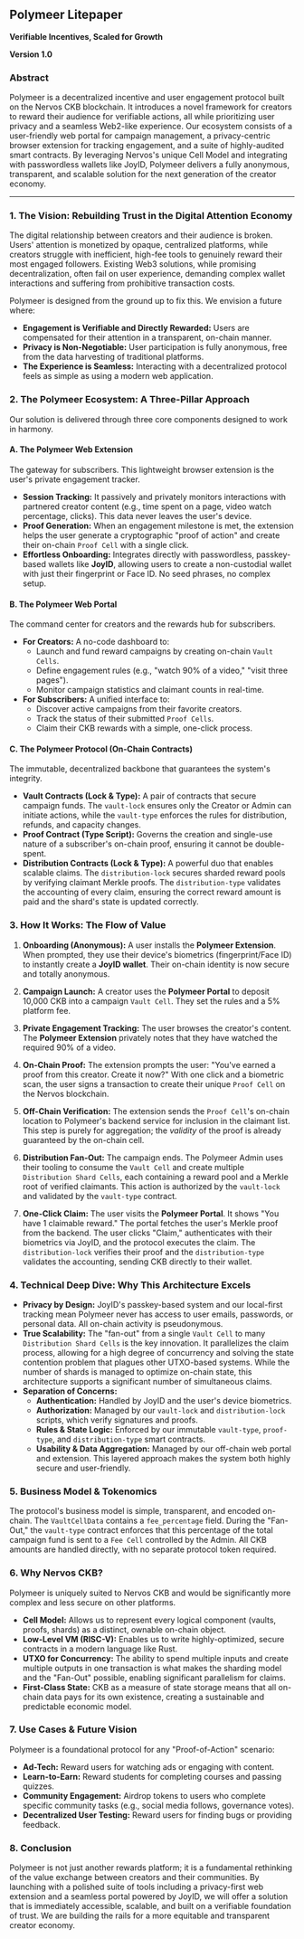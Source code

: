 ## **Polymeer Litepaper**

**Verifiable Incentives, Scaled for Growth**

**Version 1.0**

### **Abstract**

Polymeer is a decentralized incentive and user engagement protocol built on the Nervos CKB blockchain. It introduces a novel framework for creators to reward their audience for verifiable actions, all while prioritizing user privacy and a seamless Web2-like experience. Our ecosystem consists of a user-friendly web portal for campaign management, a privacy-centric browser extension for tracking engagement, and a suite of highly-audited smart contracts. By leveraging Nervos's unique Cell Model and integrating with passwordless wallets like JoyID, Polymeer delivers a fully anonymous, transparent, and scalable solution for the next generation of the creator economy.

---

### **1. The Vision: Rebuilding Trust in the Digital Attention Economy**

The digital relationship between creators and their audience is broken. Users' attention is monetized by opaque, centralized platforms, while creators struggle with inefficient, high-fee tools to genuinely reward their most engaged followers. Existing Web3 solutions, while promising decentralization, often fail on user experience, demanding complex wallet interactions and suffering from prohibitive transaction costs.

Polymeer is designed from the ground up to fix this. We envision a future where:

- **Engagement is Verifiable and Directly Rewarded:** Users are compensated for their attention in a transparent, on-chain manner.
- **Privacy is Non-Negotiable:** User participation is fully anonymous, free from the data harvesting of traditional platforms.
- **The Experience is Seamless:** Interacting with a decentralized protocol feels as simple as using a modern web application.

### **2. The Polymeer Ecosystem: A Three-Pillar Approach**

Our solution is delivered through three core components designed to work in harmony.

#### **A. The Polymeer Web Extension**

The gateway for subscribers. This lightweight browser extension is the user's private engagement tracker.

- **Session Tracking:** It passively and privately monitors interactions with partnered creator content (e.g., time spent on a page, video watch percentage, clicks). This data never leaves the user's device.
- **Proof Generation:** When an engagement milestone is met, the extension helps the user generate a cryptographic "proof of action" and create their on-chain `Proof Cell` with a single click.
- **Effortless Onboarding:** Integrates directly with passwordless, passkey-based wallets like **JoyID**, allowing users to create a non-custodial wallet with just their fingerprint or Face ID. No seed phrases, no complex setup.

#### **B. The Polymeer Web Portal**

The command center for creators and the rewards hub for subscribers.

- **For Creators:** A no-code dashboard to:
  - Launch and fund reward campaigns by creating on-chain `Vault Cells`.
  - Define engagement rules (e.g., "watch 90% of a video," "visit three pages").
  - Monitor campaign statistics and claimant counts in real-time.
- **For Subscribers:** A unified interface to:
  - Discover active campaigns from their favorite creators.
  - Track the status of their submitted `Proof Cells`.
  - Claim their CKB rewards with a simple, one-click process.

#### **C. The Polymeer Protocol (On-Chain Contracts)**

The immutable, decentralized backbone that guarantees the system's integrity.

- **Vault Contracts (Lock & Type):** A pair of contracts that secure campaign funds. The `vault-lock` ensures only the Creator or Admin can initiate actions, while the `vault-type` enforces the rules for distribution, refunds, and capacity changes.
- **Proof Contract (Type Script):** Governs the creation and single-use nature of a subscriber's on-chain proof, ensuring it cannot be double-spent.
- **Distribution Contracts (Lock & Type):** A powerful duo that enables scalable claims. The `distribution-lock` secures sharded reward pools by verifying claimant Merkle proofs. The `distribution-type` validates the accounting of every claim, ensuring the correct reward amount is paid and the shard's state is updated correctly.

### **3. How It Works: The Flow of Value**

1.  **Onboarding (Anonymous):** A user installs the **Polymeer Extension**. When prompted, they use their device's biometrics (fingerprint/Face ID) to instantly create a **JoyID wallet**. Their on-chain identity is now secure and totally anonymous.

2.  **Campaign Launch:** A creator uses the **Polymeer Portal** to deposit 10,000 CKB into a campaign `Vault Cell`. They set the rules and a 5% platform fee.

3.  **Private Engagement Tracking:** The user browses the creator's content. The **Polymeer Extension** privately notes that they have watched the required 90% of a video.

4.  **On-Chain Proof:** The extension prompts the user: "You've earned a proof from this creator. Create it now?" With one click and a biometric scan, the user signs a transaction to create their unique `Proof Cell` on the Nervos blockchain.

5.  **Off-Chain Verification:** The extension sends the `Proof Cell`'s on-chain location to Polymeer's backend service for inclusion in the claimant list. This step is purely for aggregation; the _validity_ of the proof is already guaranteed by the on-chain cell.

6.  **Distribution Fan-Out:** The campaign ends. The Polymeer Admin uses their tooling to consume the `Vault Cell` and create multiple `Distribution Shard Cells`, each containing a reward pool and a Merkle root of verified claimants. This action is authorized by the `vault-lock` and validated by the `vault-type` contract.

7.  **One-Click Claim:** The user visits the **Polymeer Portal**. It shows "You have 1 claimable reward." The portal fetches the user's Merkle proof from the backend. The user clicks "Claim," authenticates with their biometrics via JoyID, and the protocol executes the claim. The `distribution-lock` verifies their proof and the `distribution-type` validates the accounting, sending CKB directly to their wallet.

### **4. Technical Deep Dive: Why This Architecture Excels**

- **Privacy by Design:** JoyID's passkey-based system and our local-first tracking mean Polymeer never has access to user emails, passwords, or personal data. All on-chain activity is pseudonymous.
- **True Scalability:** The "fan-out" from a single `Vault Cell` to many `Distribution Shard Cells` is the key innovation. It parallelizes the claim process, allowing for a high degree of concurrency and solving the state contention problem that plagues other UTXO-based systems. While the number of shards is managed to optimize on-chain state, this architecture supports a significant number of simultaneous claims.
- **Separation of Concerns:**
  - **Authentication:** Handled by JoyID and the user's device biometrics.
  - **Authorization:** Managed by our `vault-lock` and `distribution-lock` scripts, which verify signatures and proofs.
  - **Rules & State Logic:** Enforced by our immutable `vault-type`, `proof-type`, and `distribution-type` smart contracts.
  - **Usability & Data Aggregation:** Managed by our off-chain web portal and extension.
    This layered approach makes the system both highly secure and user-friendly.

### **5. Business Model & Tokenomics**

The protocol's business model is simple, transparent, and encoded on-chain. The `VaultCellData` contains a `fee_percentage` field. During the "Fan-Out," the `vault-type` contract enforces that this percentage of the total campaign fund is sent to a `Fee Cell` controlled by the Admin. All CKB amounts are handled directly, with no separate protocol token required.

### **6. Why Nervos CKB?**

Polymeer is uniquely suited to Nervos CKB and would be significantly more complex and less secure on other platforms.

- **Cell Model:** Allows us to represent every logical component (vaults, proofs, shards) as a distinct, ownable on-chain object.
- **Low-Level VM (RISC-V):** Enables us to write highly-optimized, secure contracts in a modern language like Rust.
- **UTXO for Concurrency:** The ability to spend multiple inputs and create multiple outputs in one transaction is what makes the sharding model and the "Fan-Out" possible, enabling significant parallelism for claims.
- **First-Class State:** CKB as a measure of state storage means that all on-chain data pays for its own existence, creating a sustainable and predictable economic model.

### **7. Use Cases & Future Vision**

Polymeer is a foundational protocol for any "Proof-of-Action" scenario:

- **Ad-Tech:** Reward users for watching ads or engaging with content.
- **Learn-to-Earn:** Reward students for completing courses and passing quizzes.
- **Community Engagement:** Airdrop tokens to users who complete specific community tasks (e.g., social media follows, governance votes).
- **Decentralized User Testing:** Reward users for finding bugs or providing feedback.

### **8. Conclusion**

Polymeer is not just another rewards platform; it is a fundamental rethinking of the value exchange between creators and their communities. By launching with a polished suite of tools including a privacy-first web extension and a seamless portal powered by JoyID, we will offer a solution that is immediately accessible, scalable, and built on a verifiable foundation of trust. We are building the rails for a more equitable and transparent creator economy.
